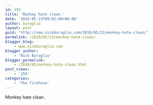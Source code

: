 ```yaml
---
id: 155
title: 'Monkey hate clean.'
date: '2010-05-23T09:02:00+00:00'
author: buraglio
layout: post
guid: 'http://new.nickburaglio.com/2010/05/23/monkey-hate-clean/'
permalink: /2010/05/23/monkey-hate-clean/
blogger_blog:
    - www.nickburaglio.com
blogger_author:
    - 'Nick Buraglio'
blogger_permalink:
    - /2010/05/monkey-hate-clean.html
post_views:
    - '259'
categories:
    - 'The firehose'
---
```


Monkey hate clean.